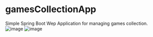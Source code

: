 # gamesCollectionApp
Simple Spring Boot Wep Application for managing games collection.
![image](https://user-images.githubusercontent.com/84036045/172001047-7f6a91b5-a4a5-4b4f-bbf4-e5818945264a.png)
![image](https://user-images.githubusercontent.com/84036045/172001109-42d4daf1-def0-46b5-83e1-8e6fa15b3897.png)
